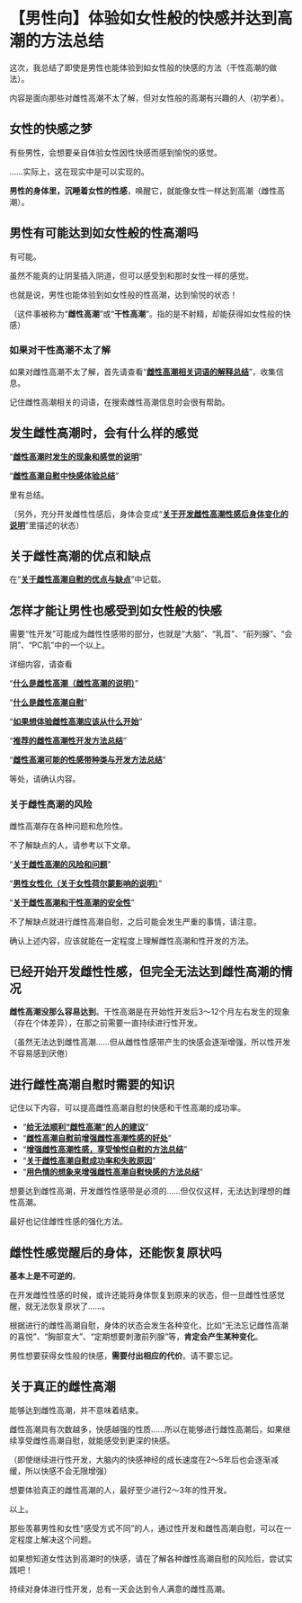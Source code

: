 # 【男性向】体验如女性般的快感并达到高潮的方法总结 [​](#【男性向】体验如女性般的快感并达到高潮的方法总结)

这次，我总结了即使是男性也能体验到如女性般的快感的方法（干性高潮的做法）。

内容是面向那些对雌性高潮不太了解，但对女性般的高潮有兴趣的人（初学者）。

## 女性的快感之梦 [​](#女性的快感之梦)

有些男性，会想要亲自体验女性因性快感而感到愉悦的感觉。

……实际上，这在现实中是可以实现的。

**男性的身体里，沉睡着女性的性感**，唤醒它，就能像女性一样达到高潮（雌性高潮）。

## 男性有可能达到如女性般的性高潮吗 [​](#男性有可能达到如女性般的性高潮吗)

有可能。

虽然不能真的让阴茎插入阴道，但可以感受到和那时女性一样的感觉。

也就是说，男性也能体验到如女性般的性高潮，达到愉悦的状态！

（这件事被称为“**雌性高潮**”或“**干性高潮**”。指的是不射精，却能获得如女性般的快感）

### 如果对干性高潮不太了解 [​](#如果对干性高潮不太了解)

如果对雌性高潮不太了解，首先请查看“**[雌性高潮相关词语的解释总结](https://web.archive.org/web/20190909101812/http://adlib1.net/ws2/momonavi/page-a4-11)**”，收集信息。

记住雌性高潮相关的词语，在搜索雌性高潮信息时会很有帮助。

## 发生雌性高潮时，会有什么样的感觉 [​](#发生雌性高潮时-会有什么样的感觉)

“**[雌性高潮时发生的现象和感觉的说明](/h-life/femorg/femorg-seikan/page-a4-6.html)**”

“**[雌性高潮自慰中快感体验总结](/h-life/femorg/femorg-seikan/page-a4-16.html)**”

里有总结。

（另外，充分开发雌性性感后，身体会变成“**[关于开发雌性高潮性感后身体变化的说明](/h-life/femorg/kakusei/page-a4-28.html)**”里描述的状态）

## 关于雌性高潮的优点和缺点 [​](#关于雌性高潮的优点和缺点)

在“**[关于雌性高潮自慰的优点与缺点](/h-life/femorg/info/page-a4-21.html)**”中记载。

## 怎样才能让男性也感受到如女性般的快感 [​](#怎样才能让男性也感受到如女性般的快感)

需要“性开发”可能成为雌性性感带的部分，也就是“大脑”、“乳首”、“前列腺”、“会阴”、“PC肌”中的一个以上。

详细内容，请查看

“**[什么是雌性高潮（雌性高潮的说明）](/h-life/femorg/intro/page-a4-1.html)**”

“**[什么是雌性高潮自慰](/h-life/femorg/intro/page-a4-9.html)**”

“**[如果想体验雌性高潮应该从什么开始](/h-life/femorg/nyuumon/page-a4-17.html)**”

“**[推荐的雌性高潮性开发方法总结](/h-life/femorg/dry-seikan/page-a4-4.html)**”

“**[雌性高潮可能的性感带种类与开发方法总结](/h-life/femorg/dry-seikan/page-a4-5.html)**”

等处，请确认内容。

### 关于雌性高潮的风险 [​](#关于雌性高潮的风险)

雌性高潮存在各种问题和危险性。

不了解缺点的人，请参考以下文章。

“**[关于雌性高潮的风险和问题](/h-life/femorg/risuku/page-a4-3.html)**”

“**[男性女性化（关于女性荷尔蒙影响的说明）](/h-life/femorg/risuku/page-a4-14.html)**”

“**[关于雌性高潮和干性高潮的安全性](/h-life/femorg/risuku/page-a4-27.html)**”

不了解缺点就进行雌性高潮自慰，之后可能会发生严重的事情，请注意。

确认上述内容，应该就能在一定程度上理解雌性高潮和性开发的方法。

## 已经开始开发雌性性感，但完全无法达到雌性高潮的情况 [​](#已经开始开发雌性性感-但完全无法达到雌性高潮的情况)

**雌性高潮没那么容易达到**。干性高潮是在开始性开发后3～12个月左右发生的现象（存在个体差异），在那之前需要一直持续进行性开发。

（虽然无法达到雌性高潮……但从雌性性感带产生的快感会逐渐增强，所以性开发不容易感到厌倦）

## 进行雌性高潮自慰时需要的知识 [​](#进行雌性高潮自慰时需要的知识)

记住以下内容，可以提高雌性高潮自慰的快感和干性高潮的成功率。

+   “**[给无法顺利“雌性高潮”的人的建议](/h-life/femorg/onani-tekunikku/page-a4-8.html)**”
+   “**[雌性高潮自慰前增强雌性高潮性感的好处](/h-life/femorg/info/page-a4-22.html)**”
+   “**[增强雌性高潮性感，享受愉悦自慰的方法总结](/h-life/femorg/houhou/page-a4-24.html)**”
+   “**[关于雌性高潮自慰成功率和失败原因](/h-life/femorg/info/page-a4-20.html)**”
+   “**[用色情的想象来增强雌性高潮自慰快感的方法总结](/h-life/femorg/onani-tekunikku/page-a4-7.html)**”

想要达到雌性高潮，开发雌性性感带是必须的……但仅仅这样，无法达到理想的雌性高潮。

最好也记住雌性性感的强化方法。

## 雌性性感觉醒后的身体，还能恢复原状吗 [​](#雌性性感觉醒后的身体-还能恢复原状吗)

**基本上是不可逆的**。

在开发雌性性感的时候，或许还能将身体恢复到原来的状态，但一旦雌性性感觉醒，就无法恢复原状了……。

根据进行的雌性高潮自慰，身体的状态会发生各种变化，比如“无法忘记雌性高潮的喜悦”、“胸部变大”、“定期想要刺激前列腺”等，**肯定会产生某种变化**。

男性想要获得女性般的快感，**需要付出相应的代价**。请不要忘记。

## 关于真正的雌性高潮 [​](#关于真正的雌性高潮)

能够达到雌性高潮，并不意味着结束。

雌性高潮具有次数越多，快感越强的性质……所以在能够进行雌性高潮后，如果继续享受雌性高潮自慰，就能感受到更深的快感。

（即使继续进行性开发，大脑内的快感神经的成长速度在2～5年后也会逐渐减缓，所以快感不会无限增强）

想要体验真正的雌性高潮的人，最好至少进行2～3年的性开发。

以上。

那些羡慕男性和女性“感受方式不同”的人，通过性开发和雌性高潮自慰，可以在一定程度上解决这个问题。

如果想知道女性达到高潮时的快感，请在了解各种雌性高潮自慰的风险后，尝试实践吧！

持续对身体进行性开发，总有一天会达到令人满意的雌性高潮。